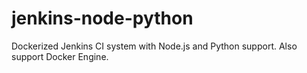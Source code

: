 # jenkins-node-python
Dockerized Jenkins CI system with Node.js and Python support. Also support Docker Engine.
